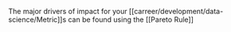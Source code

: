 The major drivers of impact for your [[carreer/development/data-science/Metric]]s can be found using the [[Pareto Rule]]